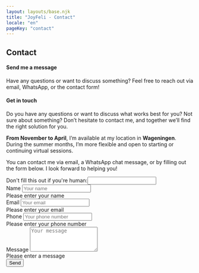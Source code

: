 ```yaml
---
layout: layouts/base.njk
title: "JoyFeli - Contact"
locale: "en"
pageKey: "contact"
---
```


<!-- Hero Section -->
<section class="hero-section overflow-hidden">
  <div class="container position-relative">
    <div class="row">
      <div class="col-12 position-relative m-0 p-0">
        <!-- Background image container -->
        <div class="bg-image contact-img animate-slide-in-right" data-bg="/img/Cezsoca.jpg" data-bgPhone="/img/soca.jpg">
        </div>
        <!-- Text overlay -->
        <div class="text-overlay contact-text animate-slide-in-left bg-white bg-opacity-75 p-4 p-xxl-5">
          <h1 class="separator text-uppercase">
            <span class="d-block mb-2">
              <span><strong>Contact</strong></span>
            </span>
          </h1>
            <h4>
              <span class="d-block mb-3 fst-italic">
                Send me a message
              </span>
            </h4>
          <p>
            Have any questions or want to discuss something? Feel free to reach out via email, WhatsApp, or the contact form!
          </p>
        </div>
      </div>
    </div>
  </div>
</section>
<!-- End Hero Section -->
<div class="sun-divider">
  <span class="sun"></span>
</div>
<section class="contact-section py-5">
  <div class="container">
    <div class="row">
      <div class="col-lg-6">
        <h4 class="mb-5 separator">Get in touch</h4>
        <p>
          Do you have any questions or want to discuss what works best for you? Not sure about something? Don’t hesitate to contact me, and together we’ll find the right solution for you.
        </p>
        <p>
          <strong>From November to April</strong>, I’m available at my location in <strong>Wageningen</strong>. During the summer months, I’m more flexible and open to starting or continuing virtual sessions.
        </p>
        <p>
          You can contact me via email, a WhatsApp chat message, or by filling out the form below. I look forward to helping you!
        </p>
      </div>
      <div class="col-lg-6 my-5 ps-lg-5">
        <form 
          method="POST"
          data-netlify="true"
          netlify-honeypot="bot-field"
          name="contact-form" class="needs-validation"
          novalidate
        >
          <div class="visually-hidden">
            <label>
              Don't fill this out if you're human:<input name="bot-field">
            </label>
          </div>
          <div class="mb-3">
            <label for="name" class="form-label">Name</label>
            <input type="text" class="form-control" id="name" name="name" placeholder="Your name" required>
            <div class="invalid-feedback">Please enter your name</div>
          </div>
          <div class="mb-3">
            <label for="email" class="form-label">Email</label>
            <input type="email" class="form-control" id="email" name="email" placeholder="Your email" required>
            <div class="invalid-feedback">Please enter your email</div>
          </div>
          <div class="mb-3">
            <label for="phone" class="form-label">Phone</label>
            <input type="tel" class="form-control" id="phone" name="phone" placeholder="Your phone number">
            <div class="invalid-feedback">Please enter your phone number</div>
          </div>
          <div class="mb-3">
            <label for="message" class="form-label">Message</label>
            <textarea class="form-control" id="message" name="message" rows="4" placeholder="Your message" required></textarea>
            <div class="invalid-feedback">Please enter a message</div>
          </div>
          <div class="text-center">
            <button type="submit" class="btn custom-btn">Send</button>
          </div>
        </form>
      </div>
    </div>
  </div>
</section>